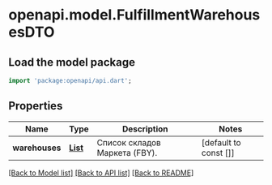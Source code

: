 # openapi.model.FulfillmentWarehousesDTO

## Load the model package
```dart
import 'package:openapi/api.dart';
```

## Properties
Name | Type | Description | Notes
------------ | ------------- | ------------- | -------------
**warehouses** | [**List<FulfillmentWarehouseDTO>**](FulfillmentWarehouseDTO.md) | Список складов Маркета (FBY). | [default to const []]

[[Back to Model list]](../README.md#documentation-for-models) [[Back to API list]](../README.md#documentation-for-api-endpoints) [[Back to README]](../README.md)



